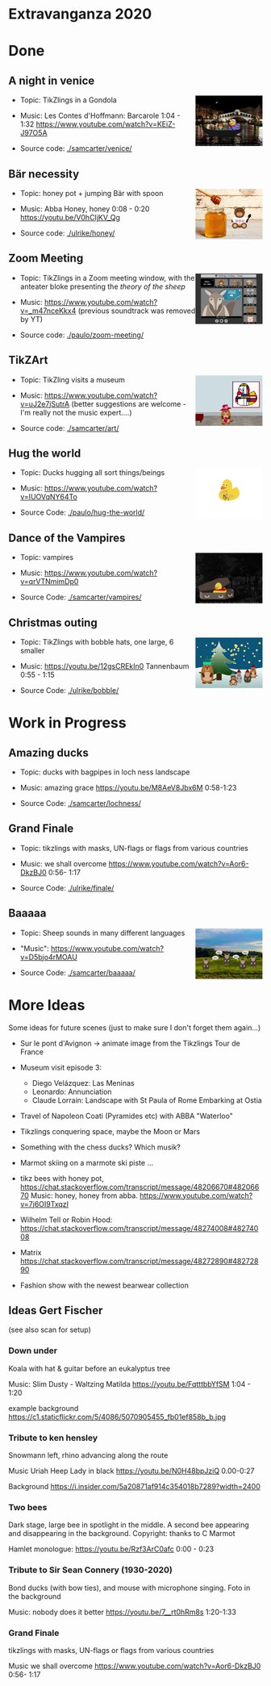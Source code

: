 # Extravanganza 2020

# Done

## A night in venice

<img align="right" src="./storyboard/previews/venice.png" height="100">

- Topic: TikZlings in a Gondola 

- Music: Les Contes d'Hoffmann: Barcarole 1:04 - 1:32 https://www.youtube.com/watch?v=KEiZ-J97O5A

- Source code: [./samcarter/venice/](https://github.com/samcarter/Extravaganza2020/tree/master/samcarter/venice)

## Bär necessity 

<img align="right" src="./storyboard/previews/honey.png" height="100">

- Topic: honey pot + jumping Bär with spoon

- Music: Abba Honey, honey 0:08 - 0:20 https://youtu.be/V0hCIjKV_Qg 

- Source code: [./ulrike/honey/](https://github.com/samcarter/Extravaganza2020/tree/master/ulrike/honey)

## Zoom Meeting

<img align="right" src="./storyboard/previews/tikzlings-meeting.png" height="100">

- Topic: TikZlings in a Zoom meeting window, with the anteater bloke presenting the _theory of the sheep_

- Music: https://www.youtube.com/watch?v=_m47nceKkx4 (previous soundtrack was removed by YT)

- Source code: [./paulo/zoom-meeting/](https://github.com/samcarter/Extravaganza2020/tree/master/paulo/zoom-meeting)

## TikZArt

<img align="right" src="./storyboard/previews/art.png" height="100">

- Topic: TikZling visits a museum

- Music: https://www.youtube.com/watch?v=uJ2e7jSutrA (better suggestions are welcome - I'm really not the music expert....)

- Source code: [./samcarter/art/](https://github.com/samcarter/Extravaganza2020/tree/master/samcarter/art)

## Hug the world 

<img align="right" src="./storyboard/previews/hug-the-world.png" height="100">

- Topic: Ducks hugging all sort things/beings

- Music: https://www.youtube.com/watch?v=IUOVqNY64To

- Source Code: [./paulo/hug-the-world/](https://github.com/samcarter/Extravaganza2020/tree/master/paulo/hug-the-world)

## Dance of the Vampires

<img align="right" src="./storyboard/previews/vampires.png" height="100">

- Topic: vampires

- Music: https://www.youtube.com/watch?v=qrVTNmimDp0

- Source Code: [./samcarter/vampires/](https://github.com/samcarter/Extravaganza2020/tree/master/samcarter/vampires)

## Christmas outing

<img align="right" src="./storyboard/previews/bobble.png" height="100">

- Topic: TikZlings with bobble hats, one large, 6 smaller

- Music: https://youtu.be/12gsCREkIn0  Tannenbaum 0:55 - 1:15

- Source Code: [./ulrike/bobble/](https://github.com/samcarter/Extravaganza2020/tree/master/ulrike/bobble)

# Work in Progress

## Amazing ducks

- Topic: ducks with bagpipes in loch ness landscape

- Music: amazing grace https://youtu.be/M8AeV8Jbx6M 0:58-1:23

- Source Code: [./samcarter/lochness/](https://github.com/samcarter/Extravaganza2020/tree/master/samcarter/lochness)

## Grand Finale

- Topic: tikzlings with masks, UN-flags or flags from various countries

- Music: we shall overcome https://www.youtube.com/watch?v=Aor6-DkzBJ0 0:56- 1:17

- Source Code: [./ulrike/finale/](https://github.com/samcarter/Extravaganza2020/tree/master/ulrike/finale)

## Baaaaa

<img align="right" src="./storyboard/previews/baaaaa.png" height="100">

- Topic: Sheep sounds in many different languages

- "Music": https://www.youtube.com/watch?v=D5bjo4rMOAU

- Source Code: [./samcarter/baaaaa/](https://github.com/samcarter/Extravaganza2020/tree/master/samcarter/baaaaa)


# More Ideas


Some ideas for future scenes (just to make sure I don't forget them again...)

- Sur le pont d'Avignon -> animate image from the Tikzlings Tour de France

- Museum visit episode 3: 
  - Diego Velázquez: Las Meninas 
  - Leonardo: Annunciation
  - Claude Lorrain: Landscape with St Paula of Rome Embarking at Ostia
  
- Travel of Napoleon Coati (Pyramides etc) with ABBA "Waterloo"

- Tikzlings conquering space, maybe the Moon or Mars

- Something with the chess ducks? Which musik?

- Marmot skiing on a marmote ski piste ...

- tikz bees with honey pot, https://chat.stackoverflow.com/transcript/message/48206670#48206670
  Music: honey, honey from abba. https://www.youtube.com/watch?v=7j6OI9TxqzI
 
- Wilhelm Tell or Robin Hood: https://chat.stackoverflow.com/transcript/message/48274008#48274008

- Matrix https://chat.stackoverflow.com/transcript/message/48272890#48272890
 
- Fashion show with the newest bearwear collection

## Ideas Gert Fischer

(see also scan for setup)

### Down under

Koala with hat & guitar before an eukalyptus tree

Music: Slim Dusty - Waltzing Matilda https://youtu.be/FqtttbbYfSM 1:04 - 1:20

example background https://c1.staticflickr.com/5/4086/5070905455_fb01ef858b_b.jpg

### Tribute to ken hensley 

Snowmann left, rhino advancing along the route

Music Uriah Heep Lady in black https://youtu.be/N0H48bpJziQ 0.00-0:27

Background https://i.insider.com/5a20871af914c354018b7289?width=2400


### Two bees 

Dark stage, large bee in spotlight in the middle. A second bee
appearing and disappearing in the background. 
Copyright: thanks to C Marmot

Hamlet monologue: https://youtu.be/Rzf3ArC0afc 0:00 - 0:23

### Tribute to Sir Sean Connery (1930-2020)

Bond ducks (with bow ties), and mouse with microphone singing. Foto in
the background

Music: nobody does it better https://youtu.be/7__rt0hRm8s 1:20-1:33

### Grand Finale

tikzlings with masks, UN-flags or flags from various countries

Music we shall overcome https://www.youtube.com/watch?v=Aor6-DkzBJ0 0:56- 1:17


